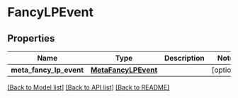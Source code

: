 # FancyLPEvent

## Properties
Name | Type | Description | Notes
------------ | ------------- | ------------- | -------------
**meta_fancy_lp_event** | [**MetaFancyLPEvent**](MetaFancyLPEvent.md) |  | [optional] 

[[Back to Model list]](../README.md#documentation-for-models) [[Back to API list]](../README.md#documentation-for-api-endpoints) [[Back to README]](../README.md)


